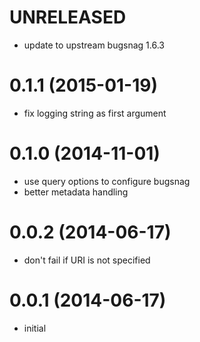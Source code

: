 # UNRELEASED

  * update to upstream bugsnag 1.6.3

# 0.1.1 (2015-01-19)

  * fix logging string as first argument

# 0.1.0 (2014-11-01)

  * use query options to configure bugsnag
  * better metadata handling

# 0.0.2 (2014-06-17)

  * don't fail if URI is not specified

# 0.0.1 (2014-06-17)

  * initial

